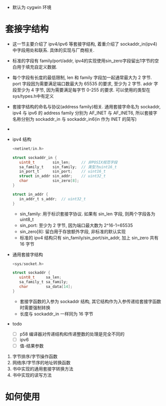 - 默认为 cygwin 环境

# 套接字结构

- 这一节主要介绍了 ipv4/ipv6 等套接字结构, 着重介绍了 sockaddr_in(ipv4)中字段用处和联系. 具体的实现与厂商相关. 
- 标准的字段有 family/port/addr, ipv4的实现使用sin_zero字段留出1字节的空白用于填充自定义数据. 
- 每个字段有长度的最低限制, len 和 family 字段加一起通常最大为 2 字节. port 字段因为需要满足端口数最大为 65535 的要求, 至少为 2 字节. addr 字段至少为 4 字节, 因为需要满足每字节 0-255 的要求. 可以使用的类型在sys/types.h中有定义
- 套接字结构的命名与协议(address family)相关. 通用套接字命名为 sockaddr, ipv4 与 ipv6 的 address family 分别为 AF_INET 与 AF_INET6, 所以套接字名称分别为 sockaddr_in 与 sockaddr_in6(in 作为 INET 的简写)
- 

- ipv4 结构

  ```c
  <netinet/in.h>

  struct sockaddr_in {
     uint8_t        sin_len;     // 非POSIX规范字段
     sa_family_t    sin_family;  // 类型为uint16_t
     in_port_t      sin_port;    // uint16_t
     struct in_addr sin_addr;    // uint32_t
     char           sin_zero[8];
  }

  struct in_addr {
     in_addr_t s_addr;  // uint32_t
  }
  ```

  - sin_family: 用于标识套接字协议. 如果有 sin_len 字段, 则两个字段各为 uint8_t
  - sin_port: 至少为 2 字节, 因为端口最大数为 2^16-1=65535
  - sin_zero[8]: 留白用于存放额外字段, 非标准的默认实现
  - 标准的 ipv4 结构只有 sin_family/sin_port/sin_addr, 加上 sin_zero 共有 16 字节

- 通用套接字结构

  ```c
  <sys/socket.h>

  struct sockaddr {
     uint8_t     sa_len;
     sa_family_t sa_family;
     char        sa_data[14];
  }
  ```

  - 套接字函数的入参为 sockaddr 结构, 其它结构作为入参传递给套接字函数时需要强制转换
  - 长度与 sockaddr_in 一样同为 16 字节

- todo
  - [ ] p58 编译器对传递结构和传递整数的处理是完全不同的
  - [ ] ipv6
  - [ ] 值-结果参数

1. 字节排序/字节操作函数
2. 网络序/字节序的地址转换函数
3. 书中实现的通用套接字转换方法
4. 书中实现的读写方法

# 如何使用
